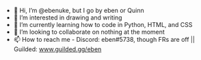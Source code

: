 - 👋 Hi, I’m @ebenuke, but I go by eben or Quinn 
- 👀 I’m interested in drawing and writing
- 🌱 I’m currently learning how to code in Python, HTML, and CSS
- 💞️ I’m looking to collaborate on nothing at the moment
- 📫 How to reach me - Discord: eben#5738, though FRs are off || Guilded: www.guilded.gg/eben

<!---
parelle/parelle is a ✨ special ✨ repository because its `README.md` (this file) appears on your GitHub profile.
You can click the Preview link to take a look at your changes.
--->
